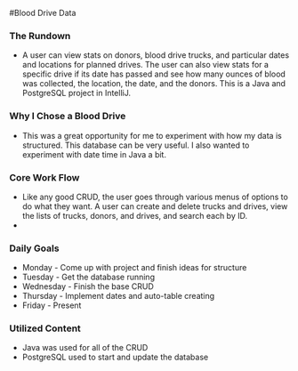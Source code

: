 #Blood Drive Data

### The Rundown
 - A user can view stats on donors, blood drive trucks, and particular dates and locations for planned drives.  The user can also view stats for a specific drive if its date has passed and see how many ounces of blood was collected, the location, the date, and the donors.  This is a Java and PostgreSQL project in IntelliJ.
 
### Why I Chose a Blood Drive
 - This was a great opportunity for me to experiment with how my data is structured.  This database can be very useful.  I also wanted to experiment with date time in Java a bit.
 
### Core Work Flow
 - Like any good CRUD, the user goes through various menus of options to do what they want.  A user can create and delete trucks and drives, view the lists of trucks, donors, and drives, and search each by ID.  
 - 
### Daily Goals
- Monday - Come up with project and finish ideas for structure
- Tuesday - Get the database running
- Wednesday - Finish the base CRUD
- Thursday - Implement dates and auto-table creating
- Friday - Present
 
### Utilized Content
- Java was used for all of the CRUD
- PostgreSQL used to start and update the database
